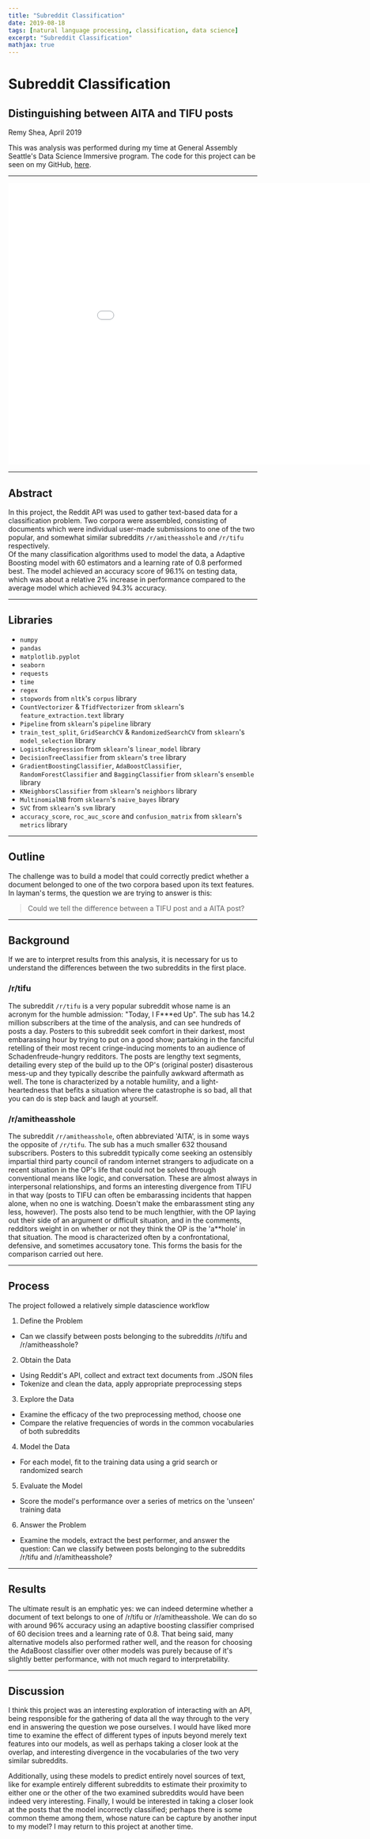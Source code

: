 ```yaml
---
title: "Subreddit Classification"
date: 2019-08-18
tags: [natural language processing, classification, data science]
excerpt: "Subreddit Classification"
mathjax: true
---
```

# Subreddit Classification
## Distinguishing between AITA and TIFU posts

Remy Shea, April 2019

This was analysis was performed during my time at General Assembly Seattle's Data Science Immersive program. The code for this project can be seen on my GitHub, [here](https://github.com/remyshea/subreddit-classification).

---

<iframe src="{{ site.url }}{{ site.baseurl }}/assets/pdfs/Subreddit Classification.pdf" frameborder="0" frameborder="0" width="960" height="569" allowfullscreen="true" mozallowfullscreen="true" webkitallowfullscreen="true">
</iframe>

---
## Abstract
In this project, the Reddit API was used to gather text-based data for a classification problem. Two corpora were assembled, consisting of documents which were individual user-made submissions to one of the two popular, and somewhat similar subreddits `/r/amitheasshole` and `/r/tifu` respectively.<br> Of the many classification algorithms used to model the data, a Adaptive Boosting model with 60 estimators and a learning rate of 0.8 performed best. The model achieved an accuracy score of 96.1% on testing data, which was about a relative 2% increase in performance compared to the average model which achieved 94.3% accuracy.

---
## Libraries
- `numpy`
- `pandas`
- `matplotlib.pyplot`
- `seaborn`
- `requests`
- `time`
- `regex`
- `stopwords` from `nltk`'s `corpus` library
- `CountVectorizer` & `TfidfVectorizer` from `sklearn`'s `feature_extraction.text` library
- `Pipeline` from `sklearn`'s `pipeline` library
- `train_test_split`, `GridSearchCV` & `RandomizedSearchCV` from `sklearn`'s `model_selection` library
- `LogisticRegression` from `sklearn`'s `linear_model` library
- `DecisionTreeClassifier` from `sklearn`'s `tree` library
- `GradientBoostingClassifier`, `AdaBoostClassifier`, `RandomForestClassifier` and `BaggingClassifier` from `sklearn`'s `ensemble` library
- `KNeighborsClassifier` from `sklearn`'s `neighbors` library
- `MultinomialNB` from `sklearn`'s `naive_bayes` library
- `SVC` from `sklearn`'s `svm` library
- `accuracy_score`, `roc_auc_score` and `confusion_matrix` from `sklearn`'s `metrics` library

---
## Outline
The challenge was to build a model that could correctly predict whether a document belonged to one of the two corpora based upon its text features. In layman's terms, the question we are trying to answer is this:
> Could we tell the difference between a TIFU post and a AITA post?
---
## Background

If we are to interpret results from this analysis, it is necessary for us to understand the differences between the two subreddits in the first place.
### /r/tifu
The subreddit `/r/tifu` is a very popular subreddit whose name is an acronym for the humble admission: "Today, I F***ed Up". The sub has 14.2 million subscribers at the time of the analysis, and can see hundreds of posts a day. Posters to this subreddit seek comfort in their darkest, most embarassing hour by trying to put on a good show; partaking in the fanciful retelling of their most recent cringe-inducing moments to an audience of Schadenfreude-hungry redditors. The posts are lengthy text segments, detailing every step of the build up to the OP's (original poster) disasterous mess-up and they typically describe the painfully awkward aftermath as well. The tone is characterized by a notable humility, and a light-heartedness that befits a situation where the catastrophe is so bad, all that you can do is step back and laugh at yourself.


### /r/amitheasshole
The subreddit `/r/amitheasshole`, often abbreviated 'AITA', is in some ways the opposite of `/r/tifu`. The sub has a much smaller 632 thousand subscribers. Posters to this subreddit typically come seeking an ostensibly impartial third party council of random internet strangers to adjudicate on a recent situation in the OP's life that could not be solved through conventional means like logic, and conversation. These are almost always in interpersonal relationships, and forms an interesting divergence from TIFU in that way (posts to TIFU can often be embarassing incidents that happen alone, when no one is watching. Doesn't make the embarassment sting any less, however). The posts also tend to be much lengthier, with the OP laying out their side of an argument or difficult situation, and in the comments, redditors weight in on whether or not they think the OP is the 'a**hole' in that situation. The mood is characterized often by a confrontational, defensive, and sometimes accusatory tone. This forms the basis for the comparison carried out here.

---
## Process

The project followed a relatively simple datascience workflow
1. Define the Problem
  - Can we classify between posts belonging to the subreddits /r/tifu and /r/amitheasshole?
2. Obtain the Data
  - Using Reddit's API, collect and extract text documents from .JSON files
  - Tokenize and clean the data, apply appropriate preprocessing steps
3. Explore the Data
  - Examine the efficacy of the two preprocessing method, choose one
  - Compare the relative frequencies of words in the common vocabularies of both subreddits
4. Model the Data
  - For each model, fit to the training data using a grid search or randomized search
5. Evaluate the Model
  - Score the model's performance over a series of metrics on the 'unseen' training data
6. Answer the Problem
  - Examine the models, extract the best performer, and answer the question: Can we classify between posts belonging to the subreddits /r/tifu and /r/amitheasshole?

---
## Results
The ultimate result is an emphatic yes: we can indeed determine whether a document of text belongs to one of /r/tifu or /r/amitheasshole. We can do so with around 96% accuracy using an adaptive boosting classifier comprised of 60 decision trees and a learning rate of 0.8. That being said, many alternative models also performed rather well, and the reason for choosing the AdaBoost classifier over other models was purely because of it's slightly better performance, with not much regard to interpretability.

---
## Discussion

I think this project was an interesting exploration of interacting with an API, being responsible for the gathering of data all the way through to the very end in answering the question we pose ourselves. I would have liked more time to examine the effect of different types of inputs beyond merely text features into our models, as well as perhaps taking a closer look at the overlap, and interesting divergence in the vocabularies of the two very similar subreddits.

Additionally, using these models to predict entirely novel sources of text, like for example entirely different subreddits to estimate their proximity to either one or the other of the two examined subreddits would have been indeed very interesting. Finally, I would be interested in taking a closer look at the posts that the model incorrectly classified; perhaps there is some common theme among them, whose nature can be capture by another input to my model? I may return to this project at another time.

